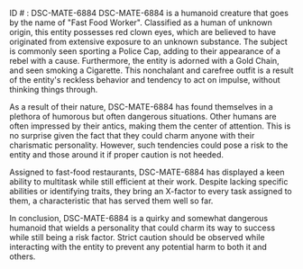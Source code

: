 ID # : DSC-MATE-6884
DSC-MATE-6884 is a humanoid creature that goes by the name of "Fast Food Worker". Classified as a human of unknown origin, this entity possesses red clown eyes, which are believed to have originated from extensive exposure to an unknown substance. The subject is commonly seen sporting a Police Cap, adding to their appearance of a rebel with a cause. Furthermore, the entity is adorned with a Gold Chain, and seen smoking a Cigarette. This nonchalant and carefree outfit is a result of the entity's reckless behavior and tendency to act on impulse, without thinking things through. 

As a result of their nature, DSC-MATE-6884 has found themselves in a plethora of humorous but often dangerous situations. Other humans are often impressed by their antics, making them the center of attention. This is no surprise given the fact that they could charm anyone with their charismatic personality. However, such tendencies could pose a risk to the entity and those around it if proper caution is not heeded. 

Assigned to fast-food restaurants, DSC-MATE-6884 has displayed a keen ability to multitask while still efficient at their work. Despite lacking specific abilities or identifying traits, they bring an X-factor to every task assigned to them, a characteristic that has served them well so far. 

In conclusion, DSC-MATE-6884 is a quirky and somewhat dangerous humanoid that wields a personality that could charm its way to success while still being a risk factor. Strict caution should be observed while interacting with the entity to prevent any potential harm to both it and others.